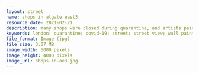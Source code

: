 ```yaml
---
layout: street
name: shops in algate east3
resource_date: 2021-02-21
description: many shops were closed during quarantine, and artists painted their artworks on the wall which decorated the street
keywords: london; quarantine; covid-19; street; street view; wall painting; algate east
file_format: Image (jpg)
file_size: 3.07 MB
image_width: 6000 pixels
image_height: 4000 pixels
image_url: shops-in-ae3.jpg
---
```

